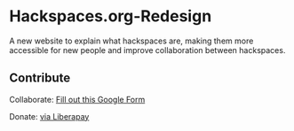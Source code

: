 # Hackspaces.org-Redesign
A new website to explain what hackspaces are, making them more accessible for new people and improve collaboration between hackspaces.

## Contribute

Collaborate: [Fill out this Google Form](https://docs.google.com/forms/d/e/1FAIpQLSf0ml9ZxM_0V_2RFZLQY4frIRDCr9CJ3rsasVyM5OuXjZbeOQ/viewform?usp=sf_link)

Donate: [via Liberapay](https://liberapay.com/marcoEDU)
